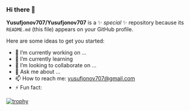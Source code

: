 ### Hi there 👋


**Yusufjonov707/Yusufjonov707** is a ✨ _special_ ✨ repository because its `README.md` (this file) appears on your GitHub profile.

Here are some ideas to get you started:

- 🔭 I’m currently working on ...
- 🌱 I’m currently learning 
- 👯 I’m looking to collaborate on ...
- 💬 Ask me about ...
- 📫 How to reach me: yusufjonov707@gmail.com
- ⚡ Fun fact: 

[![trophy](https://github-profile-trophy.vercel.app/?username=yusufjonov707&margin-w=15&theme=kimbie_dark)](https://github.com/ryo-ma/github-profile-trophy)
